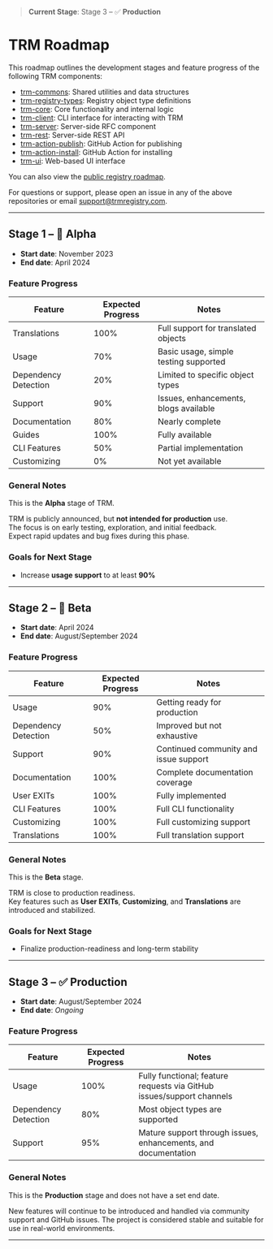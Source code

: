 > **Current Stage**: Stage 3 – ✅ **Production**

# TRM Roadmap

This roadmap outlines the development stages and feature progress of the following TRM components:

- [trm-commons](https://github.com/RegestaItalia/trm-commons): Shared utilities and data structures
- [trm-registry-types](https://github.com/RegestaItalia/trm-registry-types): Registry object type definitions
- [trm-core](https://github.com/RegestaItalia/trm-core): Core functionality and internal logic
- [trm-client](https://github.com/RegestaItalia/trm-client): CLI interface for interacting with TRM
- [trm-server](https://github.com/RegestaItalia/trm-server): Server-side RFC component
- [trm-rest](https://github.com/RegestaItalia/trm-rest): Server-side REST API
- [trm-action-publish](https://github.com/RegestaItalia/trm-action-publish): GitHub Action for publishing
- [trm-action-install](https://github.com/RegestaItalia/trm-action-install): GitHub Action for installing
- [trm-ui](https://github.com/RegestaItalia/trm-ui): Web-based UI interface

You can also view the [public registry roadmap](/registry/public/roadmap.md).

For questions or support, please open an issue in any of the above repositories or email [support@trmregistry.com](mailto:support@trmregistry.com).

---

## Stage 1 – 🎉 Alpha

- **Start date**: November 2023  
- **End date**: April 2024

### Feature Progress

| Feature              | Expected Progress | Notes                                                 |
|----------------------|-------------------|-------------------------------------------------------|
| Translations         | 100%              | Full support for translated objects                   |
| Usage                | 70%               | Basic usage, simple testing supported                 |
| Dependency Detection | 20%               | Limited to specific object types                      |
| Support              | 90%               | Issues, enhancements, blogs available                 |
| Documentation        | 80%               | Nearly complete                                       |
| Guides               | 100%              | Fully available                                       |
| CLI Features         | 50%               | Partial implementation                                |
| Customizing          | 0%                | Not yet available                                     |

### General Notes

This is the **Alpha** stage of TRM.

TRM is publicly announced, but **not intended for production** use.  
The focus is on early testing, exploration, and initial feedback.  
Expect rapid updates and bug fixes during this phase.

### Goals for Next Stage

- Increase **usage support** to at least **90%**

---

## Stage 2 – 🚧 Beta

- **Start date**: April 2024  
- **End date**: August/September 2024

### Feature Progress

| Feature              | Expected Progress | Notes                                                 |
|----------------------|-------------------|-------------------------------------------------------|
| Usage                | 90%               | Getting ready for production                          |
| Dependency Detection | 50%               | Improved but not exhaustive                          |
| Support              | 90%               | Continued community and issue support                |
| Documentation        | 100%              | Complete documentation coverage                      |
| User EXITs           | 100%              | Fully implemented                                     |
| CLI Features         | 100%              | Full CLI functionality                                |
| Customizing          | 100%              | Full customizing support                              |
| Translations         | 100%              | Full translation support                              |

### General Notes

This is the **Beta** stage.

TRM is close to production readiness.  
Key features such as **User EXITs**, **Customizing**, and **Translations** are introduced and stabilized.

### Goals for Next Stage

- Finalize production-readiness and long-term stability

---

## Stage 3 – ✅ Production 

- **Start date**: August/September 2024  
- **End date**: _Ongoing_

### Feature Progress

| Feature              | Expected Progress | Notes                                                                 |
|----------------------|-------------------|-----------------------------------------------------------------------|
| Usage                | 100%              | Fully functional; feature requests via GitHub issues/support channels |
| Dependency Detection | 80%               | Most object types are supported                                       |
| Support              | 95%               | Mature support through issues, enhancements, and documentation        |

### General Notes

This is the **Production** stage and does not have a set end date.

New features will continue to be introduced and handled via community support and GitHub issues. The project is considered stable and suitable for use in real-world environments.

---

